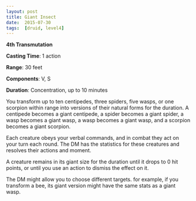 ```yaml
---
layout: post
title: Giant Insect
date:  2015-07-30
tags:  [druid, level4]
---
```


**4th Transmutation**

**Casting Time**: 1 action

**Range**: 30 feet

**Components**: V, S

**Duration**: Concentration, up to 10 minutes

You transform up to ten centipedes, three spiders, five wasps, or one scorpion within range into versions of their natural forms for the duration. A centipede becomes a giant centipede, a spider becomes a giant spider, a wasp becomes a giant wasp, a wasp becomes a giant wasp, and a scorpion becomes a giant scorpion. 

Each creature obeys your verbal commands, and in combat they act on your turn each round. The DM has the statistics for these creatures and resolves their actions and moment.

A creature remains in its giant size for the duration until it drops to 0 hit points, or until you use an action to dismiss the effect on it.

The DM might allow you to choose different targets. for example, if you transform a bee, its giant version might have the same stats as a giant wasp.
